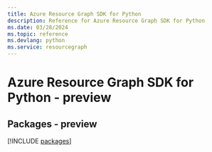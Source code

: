```yaml
---
title: Azure Resource Graph SDK for Python
description: Reference for Azure Resource Graph SDK for Python
ms.date: 03/28/2024
ms.topic: reference
ms.devlang: python
ms.service: resourcegraph
---
```

# Azure Resource Graph SDK for Python - preview
## Packages - preview
[!INCLUDE [packages](resource-graph-index.md)]